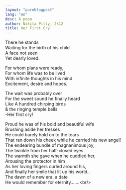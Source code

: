 ```yaml
---
layout: "pureblogpost"
lang: "en"
desc: A poem 
author: Nikita Pitty, 2k12
title: Her First Cry
---
```


There he stands <br/>
Waiting for the birth of his child<br/>
A face not seen<br/>
Yet dearly loved.<br/>

For whom plans were ready,<br/>
For whom life was to be lived<br/>
With infinite thoughts in his mind<br/>
Excitement, desire and hopes.<br/>

The wait was probably over <br/>
For the sweet sound he finally heard<br/>
Like A hundred chirping birds<br/>
& the ringing temple bells<br/>
-Her first cry!<br/>

Proud he was of his bold and beautiful wife<br/>
Brushing aside her tresses<br/>
He could barely hold on to the tears<br/>
That ran down his cheek while he carried his new angel!<br/>
The endearing bundle of magnanimous joy,<br/>
The twinkle from her half-closed eyes<br/>
The warmth she gave when he cuddled her,<br/>
 Arousing the protector in him<br/>
As her loving fingers curled around his,<br/>
And finally her smile that lit up his world..<br/>
The dawn of a new era, a date<br/>
He would remember for eternity…….\<br/>


